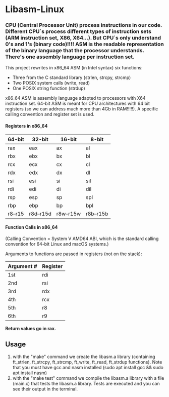 # Libasm-Linux

### CPU (Central Processor Unit) process instructions in our code. Different CPU`s process different types of instruction sets (ARM instruction set, X86, X64...). But CPU´s only understand 0's and 1's (binary code)!!!! ASM is the readable representation of the binary language that the processor understands. There's one assembly language per instruction set.

This project rewrites in x86_64 ASM (in Intel syntax) six functions:
- Three from the C standard library (strlen, strcpy, strcmp)
- Two POSIX system calls (write, read) 
- One POSIX string function (strdup)

x86_64 ASM is assembly language adapted to processors with X64 instruction set. 64-bit ASM is meant for CPU architectures with 64 bit registers (so we can address much more than 4Gb in RAM!!!!!). A specific calling convention and register set is used.

#### Registers in x86_64

| 64-bit | 32-bit | 16-bit | 8-bit |
|--------|--------|--------|-------|
| rax    | eax    | ax     | al    |
| rbx    | ebx    | bx     | bl    |
| rcx    | ecx    | cx     | cl    |
| rdx    | edx    | dx     | dl    |
| rsi    | esi    | si     | sil   |
| rdi    | edi    | di     | dil   |
| rsp    | esp    | sp     | spl   |
| rbp    | ebp    | bp     | bpl   |
| r8–r15 | r8d–r15d | r8w–r15w | r8b–r15b |

#### Function Calls in x86_64
(Calling Convention = System V AMD64 ABI, which is the standard calling convention for 64-bit Linux and macOS systems.)

Arguments to functions are passed in registers (not on the stack):

| Argument # | Register |
|------------|----------|
| 1st        | rdi      |
| 2nd        | rsi      |
| 3rd        | rdx      |
| 4th        | rcx      |
| 5th        | r8       |
| 6th        | r9       |

**Return values go in rax.**

## Usage
1. with the "make" command we create the libasm.a library (containing ft_strlen, ft_strcpy, ft_strcmp, ft_write, ft_read, ft_strdup functions). Note that you must have gcc and nasm installed (sudo apt install gcc && sudo apt install nasm)
2. with the "make test" command we compile the libasm.a library with a file (main.c) that tests the libasm.a library. Tests are executed and you can see their output in the terminal.
